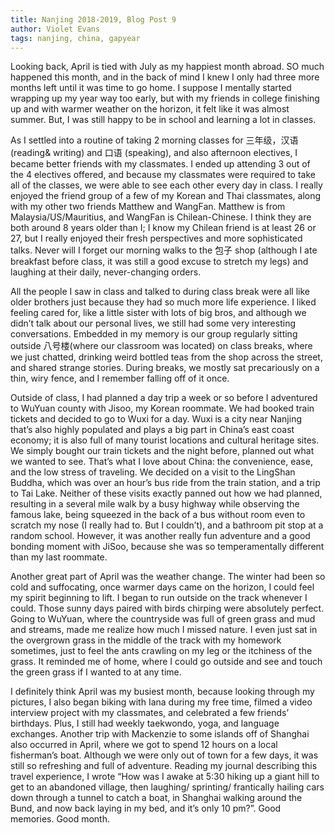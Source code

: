 ```yaml
---
title: Nanjing 2018-2019, Blog Post 9
author: Violet Evans
tags: nanjing, china, gapyear
---
```


Looking back, April is tied with July as my happiest month abroad. SO much happened this month, and in the back of mind I knew I only had three more months left until it was time to go home. I suppose I mentally started wrapping up my year way too early, but with my friends in college finishing up and with warmer weather on the horizon, it felt like it was almost summer. But, I was still happy to be in school and learning a lot in classes.

As I settled into a routine of taking 2 morning classes for 三年级，汉语(reading& writing) and 口语 (speaking), and also afternoon electives, I became better friends with my classmates. I ended up attending 3 out of the 4 electives offered, and because my classmates were required to take all of the classes, we were able to see each other every day in class. I really enjoyed the friend group of a few of my Korean and Thai classmates, along with my other two friends Matthew and WangFan. Matthew is from Malaysia/US/Mauritius, and WangFan is Chilean-Chinese. I think they are both around 8 years older than I; I know my Chilean friend is at least 26 or 27, but I really enjoyed their fresh perspectives and more sophisticated talks. Never will I forget our morning walks to the 包子 shop (although I ate breakfast before class, it was still a good excuse to stretch my legs) and laughing at their daily, never-changing orders.

All the people I saw in class and talked to during class break were all like older brothers just because they had so much more life experience. I liked feeling cared for, like a little sister with lots of big bros, and although we didn’t talk about our personal lives, we still had some very interesting conversations. Embedded in my memory is our group regularly sitting outside 八号楼(where our classroom was located) on class breaks, where we just chatted, drinking weird bottled teas from the shop across the street, and shared strange stories. During breaks, we mostly sat precariously on a thin, wiry fence, and I remember falling off of it once.

Outside of class, I had planned a day trip a week or so before I adventured to WuYuan county with Jisoo, my Korean roommate. We had booked train tickets and decided to go to Wuxi for a day. Wuxi is a city near Nanjing that’s also highly populated and plays a big part in China’s east coast economy; it is also full of many tourist locations and cultural heritage sites. We simply bought our train tickets and the night before, planned out what we wanted to see. That’s what I love about China: the convenience, ease, and the low stress of traveling. We decided on a visit to the LingShan Buddha, which was over an hour’s bus ride from the train station, and a trip to Tai Lake. Neither of these visits exactly panned out how we had planned, resulting in a several mile walk by a busy highway while observing the famous lake, being squeezed in the back of a bus without room even to scratch my nose (I really had to. But I couldn’t), and a bathroom pit stop at a random school. However, it was another really fun adventure and a good bonding moment with JiSoo, because she was so temperamentally different than my last roommate.

Another great part of April was the weather change. The winter had been so cold and suffocating, once warmer days came on the horizon, I could feel my spirit beginning to lift. I began to run outside on the track whenever I could. Those sunny days paired with birds chirping were absolutely perfect. Going to WuYuan, where the countryside was full of green grass and mud and streams, made me realize how much I missed nature. I even just sat in the overgrown grass in the middle of the track with my homework sometimes, just to feel the ants crawling on my leg or the itchiness of the grass. It reminded me of home, where I could go outside and see and touch the green grass if I wanted to at any time.

I definitely think April was my busiest month, because looking through my pictures, I also began biking with Iana during my free time, filmed a video interview project with my classmates, and celebrated a few friends’ birthdays. Plus, I still had weekly taekwondo, yoga, and language exchanges. Another trip with Mackenzie to some islands off of Shanghai also occurred in April, where we got to spend 12 hours on a local fisherman’s boat. Although we were only out of town for a few days, it was still so refreshing and full of adventure. Reading my journal describing this travel experience, I wrote “How was I awake at 5:30 hiking up a giant hill to get to an abandoned village, then laughing/ sprinting/ frantically hailing cars down through a tunnel to catch a boat, in Shanghai walking around the Bund, and now back laying in my bed, and it’s only 10 pm?”. Good memories. Good month.